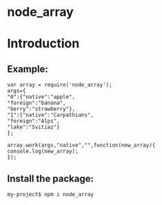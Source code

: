 node_array
==========
# Introduction

## Example:<br>
`var array = require('node_array');`<br>
`args={`<br>
    `"0":{"native":"apple",`<br>
         `"foreign":"banana",`<br>
         `"berry":"strawberry"},`<br>
    `"1":{"native":"Carpathians",`<br>
          `"foreign":"Alps",`<br>
           `"lake":"Svitiaz"}`<br>
   `};`<br>

`array.work(args,"native","",function(new_array){`<br>
`console.log(new_array);`<br>
`});`<br>

## Install the package:

`my-project$ npm i node_array`
